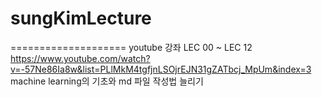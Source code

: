 # sungKimLecture
====================
youtube 강좌 LEC 00 ~ LEC 12
<https://www.youtube.com/watch?v=-57Ne86Ia8w&list=PLlMkM4tgfjnLSOjrEJN31gZATbcj_MpUm&index=3>
machine learning의 기초와 md 파일 작성법 늘리기
